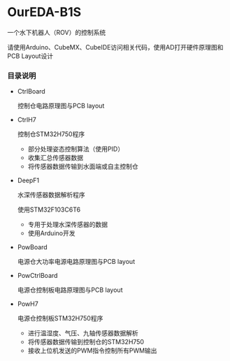 # OurEDA-B1S

一个水下机器人（ROV）的控制系统

请使用Arduino、CubeMX、CubeIDE访问相关代码，使用AD打开硬件原理图和PCB Layout设计

### 目录说明

* CtrlBoard

  控制仓电路原理图与PCB layout

* CtrlH7

  控制仓STM32H750程序

  * 部分处理姿态控制算法（使用PID）
  * 收集汇总传感器数据
  * 将传感器数据传输到水面端或自主控制仓

* DeepF1

  水深传感器数据解析程序

  使用STM32F103C6T6

  * 专用于处理水深传感器的数据
  * 使用Arduino开发

* PowBoard

  电源仓大功率电源电路原理图与PCB layout

* PowCtrlBoard

  电源仓控制板电路原理图与PCB layout

* PowH7

  电源仓控制板STM32H750程序

  * 进行温湿度、气压、九轴传感器数据解析
  * 将传感器数据传输到控制仓的STM32H750
  * 接收上位机发送的PWM指令控制所有PWM输出